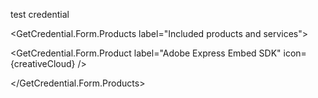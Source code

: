 test credential

<GetCredential className="getCredentialContainer" templateId={template_id} productName={product_name} >

<GetCredentialSignIn title="Get credentials" paragraph="Create unique credentials that you will use to call Adobe Express Embed SDK from your application." buttonText="Sign in to create credentials" />

<GetCredential.Form.Products label="Included products and services">

<GetCredential.Form.Product label="Adobe Express Embed SDK" icon={creativeCloud} />

</GetCredential.Form.Products>

</GetCredential>